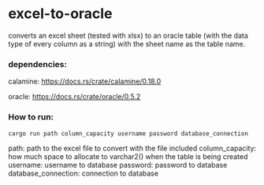 # excel-to-oracle

converts an excel sheet (tested with xlsx) to an oracle table (with the data type of every column as a string) with the sheet name as the table name. 

### dependencies:

calamine: https://docs.rs/crate/calamine/0.18.0

oracle: https://docs.rs/crate/oracle/0.5.2

### How to run: 
```
cargo run path column_capacity username password database_connection
```
path: path to the excel file to convert with the file included
column_capacity: how much space to allocate to varchar2() when the table is being created
username: username to database
password: password to database
database_connection: connection to database
